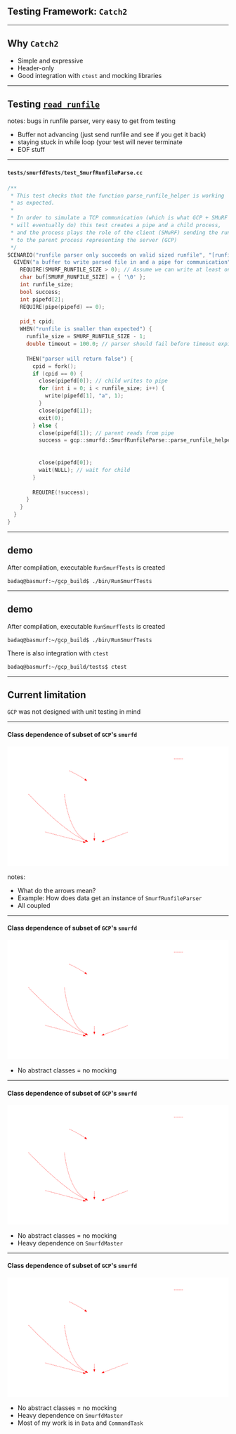 ## Testing Framework: `Catch2`

***

## Why `Catch2`

- Simple and expressive
- Header-only
- Good integration with `ctest` and mocking libraries

***

## Testing [`read_runfile`](#/read-runfile/2)

notes:
bugs in runfile parser, very easy to get from testing
- Buffer not advancing (just send runfile and see if you get it back)
- staying stuck in while loop (your test will never terminate
- EOF stuff 

***

#### `tests/smurfdTests/test_SmurfRunfileParse.cc`

```cpp [10|11-17|20-22|24-39|42]
/**
 * This test checks that the function parse_runfile_helper is working
 * as expected.
 *
 * In order to simulate a TCP communication (which is what GCP + SMuRF 
 * will eventually do) this test creates a pipe and a child process, 
 * and the process plays the role of the client (SMuRF) sending the runfile
 * to the parent process representing the server (GCP)
 */
SCENARIO("runfile parser only succeeds on valid sized runfile", "[runfile]") {
  GIVEN("a buffer to write parsed file in and a pipe for communication") {
    REQUIRE(SMURF_RUNFILE_SIZE > 0); // Assume we can write at least one character
    char buf[SMURF_RUNFILE_SIZE] = { '\0' };
    int runfile_size;
    bool success;
    int pipefd[2];
    REQUIRE(pipe(pipefd) == 0);

    pid_t cpid;
    WHEN("runfile is smaller than expected") {
      runfile_size = SMURF_RUNFILE_SIZE - 1;
      double timeout = 100.0; // parser should fail before timeout expires

      THEN("parser will return false") {
        cpid = fork();
        if (cpid == 0) {
          close(pipefd[0]); // child writes to pipe
          for (int i = 0; i < runfile_size; i++) {
            write(pipefd[1], "a", 1);
          }
          close(pipefd[1]);
          exit(0);
        } else {
          close(pipefd[1]); // parent reads from pipe
          success = gcp::smurfd::SmurfRunfileParse::parse_runfile_helper(pipefd[0],
                                                                         buf,
                                                                         timeout);
          close(pipefd[0]);
          wait(NULL); // wait for child
        }

        REQUIRE(!success);
      }
    }
  }
}

```

***

<!-- .slide: data-auto-animate -->

## demo

After compilation, executable `RunSmurfTests` is created

```shell []
badaq@basmurf:~/gcp_build$ ./bin/RunSmurfTests
```

***

<!-- .slide: data-auto-animate -->

## demo

After compilation, executable `RunSmurfTests` is created

```shell []
badaq@basmurf:~/gcp_build$ ./bin/RunSmurfTests
```

There is also integration with `ctest`

```shell []
badaq@basmurf:~/gcp_build/tests$ ctest
```

***

## Current limitation

`GCP` was not designed with unit testing in mind

***

<!-- .slide: data-auto-animate -->

#### Class dependence of subset of `GCP`'s `smurfd`

![img](imgs/gcpGraph.svg "Dependence graph of GCP")

notes:
- What do the arrows mean?
- Example: How does data get an instance of `SmurfRunfileParser`
- All coupled

***

<!-- .slide: data-auto-animate -->

#### Class dependence of subset of `GCP`'s `smurfd`

![img](imgs/gcpGraph.svg "Dependence graph of GCP") <!-- .element: height="600px" -->

- No abstract classes = no mocking

***

<!-- .slide: data-auto-animate -->

#### Class dependence of subset of `GCP`'s `smurfd`

![img](imgs/gcpGraph.svg "Dependence graph of GCP") <!-- .element: height="550px" -->

- No abstract classes = no mocking
- Heavy dependence on `SmurfdMaster`

***

<!-- .slide: data-auto-animate -->

#### Class dependence of subset of `GCP`'s `smurfd`

![img](imgs/gcpGraph.svg "Dependence graph of GCP") <!-- .element: height="500px" -->

- No abstract classes = no mocking
- Heavy dependence on `SmurfdMaster`
- Most of my work is in `Data` and `CommandTask`

